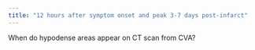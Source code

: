 ```yaml
---
title: "12 hours after symptom onset and peak 3-7 days post-infarct"
---
```

When do hypodense areas appear on CT scan from CVA?

